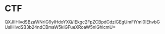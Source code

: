 # CTF


QXJlIHlvdSBzaWNrIG9yIHdoYXQ/IEkgc2FpZCBpdCdzIGEgUmFiYml0IEhvbGUsIHlvdSB3b24ndCBmaW5kIGFueXRoaW5nIGhlcmU=
